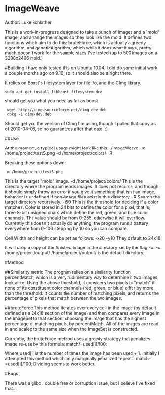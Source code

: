 ImageWeave
==================
Author: Luke Schlather

This is a work-in-progress designed to take a bunch of images and a 'mold' image, and arrange the images so they look like the mold. It defines two functions which aim to do this: bruteForce, which is actually a greedy algorithm, and geneticAlgorithm, which while it does what it says, pretty much doesn't work for the sample sizes I've tested (up to 500 images on a  3288x2466 mold.)


#Building 
I have only tested this on Ubuntu 10.04. I did do some initial work a couple months ago on 9.10, so it should also be alright there. 

It relies on Boost's filesystem layer for file i/o, and the CImg library. 

    sudo apt-get install libboost-filesystem-dev

should get you what you need as far as boost.

     wget http://cimg.sourceforge.net/cimg-dev.deb
     dpkg -i cimg-dev.deb

Should get you the version of  CImg I'm using, though I pulled that copy as of 2010-04-08, so no guarantees after that date. :) 


##Use

At the moment, a typical usage might look like this:
    ./ImageWeave -m /home/project/testS.png -d /home/project/colors/ -R
    
Breaking these options down:

    -m /home/project/testS.png
This is the target "mold" image.
    -d /home/project/colors/
This is the directory where the program reads images. It does not recurse, and though it should simply throw an error if you give it something that isn't an image, behavior is undefined if non-image files exist in this directory.
    -R
Search the target directory recursively. 
     -t50
This is the threshold for deciding if a color matches. Color is stored in 24 bits to define the color for a pixel, that is, three 8-bit unsigned chars which define the red, green, and blue color channels. The value should be from 0-255, otherwise it will overflow. Currently this doesn't actually do anything; the program runs a battery everywhere from 0-100 stepping by 10 so you can compare. 

Cell Width and height can be set as follows:
     -x20
     -y10
They default to 24x18

It will drop a copy of the finished image in the directory set by the flag -o:
     -o /home/project/output/
/home/project/output/ is the default directory.

#Method

##Similarity metric
The program relies on a similarity function percentMatch, which is a very rudimentary way to determine if two images look alike. Using the above threshold, it considers two pixels to "match" if none of its constituent color channels (red, green, or blue) differ by more than the threshold. It counts the number of matching pixels, and returns the percentage of pixels that match between the two images.

##bruteForce
This method iterates over every cell in the image (by default defined as a 24x18 section of the image) and then compares every image in the ImageSet to that section, choosing the image that has the highest percentage of matching pixels, by percentMatch. All of the images are read in and scaled to the same size when the ImageSet is constructed. 

Currently, the bruteForce method uses a greedy strategy that penalizes image re-use by this formula:
    	match/=used[i]/100;

Where used[i] is the number of times the image has been used + 1. Initially I attempted this method which only marginally penalized repeats:
    	match-=used[i]/100;
Dividing seems to work better. 

#Bugs

There was a glibc : double free or corruption issue, but I believe I've fixed that...